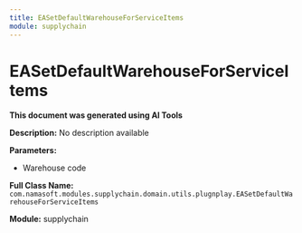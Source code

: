 ```yaml
---
title: EASetDefaultWarehouseForServiceItems
module: supplychain
---
```



<div class='entity-flows'>

# EASetDefaultWarehouseForServiceItems

**This document was generated using AI Tools**

**Description:** No description available

**Parameters:**
- Warehouse code

**Full Class Name:** `com.namasoft.modules.supplychain.domain.utils.plugnplay.EASetDefaultWarehouseForServiceItems`

**Module:** supplychain


</div>

